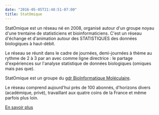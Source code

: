 ```yaml
---
date: "2016-05-05T21:48:51-07:00"
title: StatOmique
---
```



StatOmique est un réseau né en 2008, organisé autour d'un groupe noyau d'une trentaine de statisticiens et bioinformaticiens. C'est un réseau d'échange et d'animation autour des STATISTIQUES des données biologiques à haut-débit. 

Le réseau se réunit dans le cadre de journées, demi-journées à thème au rythme de 2 à 3 par an avec comme ligne directrice : le partage d'expériences sur l'analyse statistique de données biologiques (omiques mais pas que).

StatOmique est un groupe du [gdr BioInformatique Moléculaire](https://www.gdr-bim.cnrs.fr/).

Le réseau comprend aujourd'hui près de 100 abonnés, d'horizons divers (académique, privé), travaillant aux quatre coins de la France et même parfois plus loin.

[En savoir plus](/apropos/)

